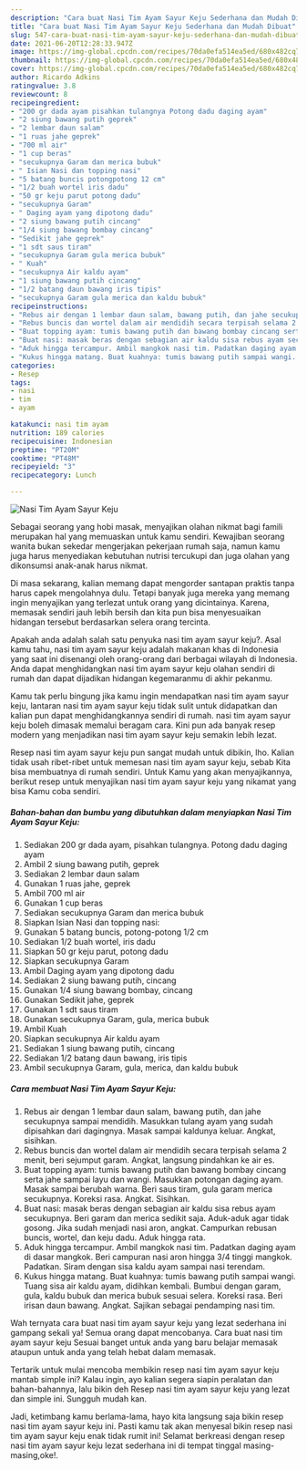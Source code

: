 ```yaml
---
description: "Cara buat Nasi Tim Ayam Sayur Keju Sederhana dan Mudah Dibuat"
title: "Cara buat Nasi Tim Ayam Sayur Keju Sederhana dan Mudah Dibuat"
slug: 547-cara-buat-nasi-tim-ayam-sayur-keju-sederhana-dan-mudah-dibuat
date: 2021-06-20T12:28:33.947Z
image: https://img-global.cpcdn.com/recipes/70da0efa514ea5ed/680x482cq70/nasi-tim-ayam-sayur-keju-foto-resep-utama.jpg
thumbnail: https://img-global.cpcdn.com/recipes/70da0efa514ea5ed/680x482cq70/nasi-tim-ayam-sayur-keju-foto-resep-utama.jpg
cover: https://img-global.cpcdn.com/recipes/70da0efa514ea5ed/680x482cq70/nasi-tim-ayam-sayur-keju-foto-resep-utama.jpg
author: Ricardo Adkins
ratingvalue: 3.8
reviewcount: 8
recipeingredient:
- "200 gr dada ayam pisahkan tulangnya Potong dadu daging ayam"
- "2 siung bawang putih geprek"
- "2 lembar daun salam"
- "1 ruas jahe geprek"
- "700 ml air"
- "1 cup beras"
- "secukupnya Garam dan merica bubuk"
- " Isian Nasi dan topping nasi"
- "5 batang buncis potongpotong 12 cm"
- "1/2 buah wortel iris dadu"
- "50 gr keju parut potong dadu"
- "secukupnya Garam"
- " Daging ayam yang dipotong dadu"
- "2 siung bawang putih cincang"
- "1/4 siung bawang bombay cincang"
- "Sedikit jahe geprek"
- "1 sdt saus tiram"
- "secukupnya Garam gula merica bubuk"
- " Kuah"
- "secukupnya Air kaldu ayam"
- "1 siung bawang putih cincang"
- "1/2 batang daun bawang iris tipis"
- "secukupnya Garam gula merica dan kaldu bubuk"
recipeinstructions:
- "Rebus air dengan 1 lembar daun salam, bawang putih, dan jahe secukupnya sampai mendidih. Masukkan tulang ayam yang sudah dipisahkan dari dagingnya. Masak sampai kaldunya keluar. Angkat, sisihkan."
- "Rebus buncis dan wortel dalam air mendidih secara terpisah selama 2 menit, beri sejumput garam. Angkat, langsung pindahkan ke air es."
- "Buat topping ayam: tumis bawang putih dan bawang bombay cincang serta jahe sampai layu dan wangi. Masukkan potongan daging ayam. Masak sampai berubah warna. Beri saus tiram, gula garam merica secukupnya. Koreksi rasa. Angkat. Sisihkan."
- "Buat nasi: masak beras dengan sebagian air kaldu sisa rebus ayam secukupnya. Beri garam dan merica sedikit saja. Aduk-aduk agar tidak gosong. Jika sudah menjadi nasi aron, angkat. Campurkan rebusan buncis, wortel, dan keju dadu. Aduk hingga rata."
- "Aduk hingga tercampur. Ambil mangkok nasi tim. Padatkan daging ayam di dasar mangkok. Beri campuran nasi aron hingga 3/4 tinggi mangkok. Padatkan. Siram dengan sisa kaldu ayam sampai nasi terendam."
- "Kukus hingga matang. Buat kuahnya: tumis bawang putih sampai wangi. Tuang sisa air kaldu ayam, didihkan kembali. Bumbui dengan garam, gula, kaldu bubuk dan merica bubuk sesuai selera. Koreksi rasa. Beri irisan daun bawang. Angkat. Sajikan sebagai pendamping nasi tim."
categories:
- Resep
tags:
- nasi
- tim
- ayam

katakunci: nasi tim ayam 
nutrition: 189 calories
recipecuisine: Indonesian
preptime: "PT20M"
cooktime: "PT48M"
recipeyield: "3"
recipecategory: Lunch

---
```



![Nasi Tim Ayam Sayur Keju](https://img-global.cpcdn.com/recipes/70da0efa514ea5ed/680x482cq70/nasi-tim-ayam-sayur-keju-foto-resep-utama.jpg)

Sebagai seorang yang hobi masak, menyajikan olahan nikmat bagi famili merupakan hal yang memuaskan untuk kamu sendiri. Kewajiban seorang  wanita bukan sekedar mengerjakan pekerjaan rumah saja, namun kamu juga harus menyediakan kebutuhan nutrisi tercukupi dan juga olahan yang dikonsumsi anak-anak harus nikmat.

Di masa  sekarang, kalian memang dapat mengorder santapan praktis tanpa harus capek mengolahnya dulu. Tetapi banyak juga mereka yang memang ingin menyajikan yang terlezat untuk orang yang dicintainya. Karena, memasak sendiri jauh lebih bersih dan kita pun bisa menyesuaikan hidangan tersebut berdasarkan selera orang tercinta. 



Apakah anda adalah salah satu penyuka nasi tim ayam sayur keju?. Asal kamu tahu, nasi tim ayam sayur keju adalah makanan khas di Indonesia yang saat ini disenangi oleh orang-orang dari berbagai wilayah di Indonesia. Anda dapat menghidangkan nasi tim ayam sayur keju olahan sendiri di rumah dan dapat dijadikan hidangan kegemaranmu di akhir pekanmu.

Kamu tak perlu bingung jika kamu ingin mendapatkan nasi tim ayam sayur keju, lantaran nasi tim ayam sayur keju tidak sulit untuk didapatkan dan kalian pun dapat menghidangkannya sendiri di rumah. nasi tim ayam sayur keju boleh dimasak memalui beragam cara. Kini pun ada banyak resep modern yang menjadikan nasi tim ayam sayur keju semakin lebih lezat.

Resep nasi tim ayam sayur keju pun sangat mudah untuk dibikin, lho. Kalian tidak usah ribet-ribet untuk memesan nasi tim ayam sayur keju, sebab Kita bisa membuatnya di rumah sendiri. Untuk Kamu yang akan menyajikannya, berikut resep untuk menyajikan nasi tim ayam sayur keju yang nikamat yang bisa Kamu coba sendiri.

<!--inarticleads1-->

##### Bahan-bahan dan bumbu yang dibutuhkan dalam menyiapkan Nasi Tim Ayam Sayur Keju:

1. Sediakan 200 gr dada ayam, pisahkan tulangnya. Potong dadu daging ayam
1. Ambil 2 siung bawang putih, geprek
1. Sediakan 2 lembar daun salam
1. Gunakan 1 ruas jahe, geprek
1. Ambil 700 ml air
1. Gunakan 1 cup beras
1. Sediakan secukupnya Garam dan merica bubuk
1. Siapkan  Isian Nasi dan topping nasi:
1. Gunakan 5 batang buncis, potong-potong 1/2 cm
1. Sediakan 1/2 buah wortel, iris dadu
1. Siapkan 50 gr keju parut, potong dadu
1. Siapkan secukupnya Garam
1. Ambil  Daging ayam yang dipotong dadu
1. Sediakan 2 siung bawang putih, cincang
1. Gunakan 1/4 siung bawang bombay, cincang
1. Gunakan Sedikit jahe, geprek
1. Gunakan 1 sdt saus tiram
1. Gunakan secukupnya Garam, gula, merica bubuk
1. Ambil  Kuah
1. Siapkan secukupnya Air kaldu ayam
1. Sediakan 1 siung bawang putih, cincang
1. Sediakan 1/2 batang daun bawang, iris tipis
1. Ambil secukupnya Garam, gula, merica, dan kaldu bubuk




<!--inarticleads2-->

##### Cara membuat Nasi Tim Ayam Sayur Keju:

1. Rebus air dengan 1 lembar daun salam, bawang putih, dan jahe secukupnya sampai mendidih. Masukkan tulang ayam yang sudah dipisahkan dari dagingnya. Masak sampai kaldunya keluar. Angkat, sisihkan.
1. Rebus buncis dan wortel dalam air mendidih secara terpisah selama 2 menit, beri sejumput garam. Angkat, langsung pindahkan ke air es.
1. Buat topping ayam: tumis bawang putih dan bawang bombay cincang serta jahe sampai layu dan wangi. Masukkan potongan daging ayam. Masak sampai berubah warna. Beri saus tiram, gula garam merica secukupnya. Koreksi rasa. Angkat. Sisihkan.
1. Buat nasi: masak beras dengan sebagian air kaldu sisa rebus ayam secukupnya. Beri garam dan merica sedikit saja. Aduk-aduk agar tidak gosong. Jika sudah menjadi nasi aron, angkat. Campurkan rebusan buncis, wortel, dan keju dadu. Aduk hingga rata.
1. Aduk hingga tercampur. Ambil mangkok nasi tim. Padatkan daging ayam di dasar mangkok. Beri campuran nasi aron hingga 3/4 tinggi mangkok. Padatkan. Siram dengan sisa kaldu ayam sampai nasi terendam.
1. Kukus hingga matang. Buat kuahnya: tumis bawang putih sampai wangi. Tuang sisa air kaldu ayam, didihkan kembali. Bumbui dengan garam, gula, kaldu bubuk dan merica bubuk sesuai selera. Koreksi rasa. Beri irisan daun bawang. Angkat. Sajikan sebagai pendamping nasi tim.




Wah ternyata cara buat nasi tim ayam sayur keju yang lezat sederhana ini gampang sekali ya! Semua orang dapat mencobanya. Cara buat nasi tim ayam sayur keju Sesuai banget untuk anda yang baru belajar memasak ataupun untuk anda yang telah hebat dalam memasak.

Tertarik untuk mulai mencoba membikin resep nasi tim ayam sayur keju mantab simple ini? Kalau ingin, ayo kalian segera siapin peralatan dan bahan-bahannya, lalu bikin deh Resep nasi tim ayam sayur keju yang lezat dan simple ini. Sungguh mudah kan. 

Jadi, ketimbang kamu berlama-lama, hayo kita langsung saja bikin resep nasi tim ayam sayur keju ini. Pasti kamu tak akan menyesal bikin resep nasi tim ayam sayur keju enak tidak rumit ini! Selamat berkreasi dengan resep nasi tim ayam sayur keju lezat sederhana ini di tempat tinggal masing-masing,oke!.

